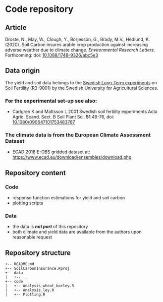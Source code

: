 # Code repository


## Article

Droste, N., May, W., Clough, Y., Börjesson, G., Brady, M.V., Hedlund, K. (2020). Soil Carbon insures arable crop production against increasing adverse weather due to climate change. *Environmental Research Letters*. Forthcoming: doi: [10.1088/1748-9326/abc5e3](https://doi.org/10.1088/1748-9326/abc5e3)


## Data origin

The yield and soil data belongs to the [Swedish Long-Term experiments](https://www.slu.se/en/faculties/nj/this-is-the-nj-faculty/collaborative-centres-and-major-research-platforms/long-term-field-experiments-/plant-nutrition-and-soil-fertility/) on Soil Fertility (R3-9001) by the Swedish University for Agricultural Sciences.

### For the experimental set-up see also:

- Carlgren K and Mattsson L 2001 Swedish soil fertility experiments Acta Agric. Scand. Sect. B Soil Plant Sci. **51** 49-76, doi: [10.1080/090647101753483787](https://doi.org/10.1080/090647101753483787)

### The climate data is from the European Climate Assessment Dataset

- ECAD 2018 E-OBS gridded dataset at: https://www.ecad.eu/download/ensembles/download.php


## Repository content

### Code
- response function estimations for yield and soil carbon
- plotting scripts

### Data
- the data is ***not part*** of this repository
- both climate and yield data are available from the authors upon reasonable request


## Repository structure

```
+-- README.md
+-- SoilCarbonInsurance.Rproj
+-- data
|   +-- ..
+-- code
|   +-- Analysis_wheat_barley.R
|   +-- Analysis_ley.R
|   +-- Plotting.R
```
